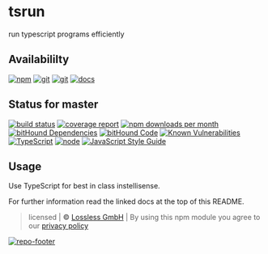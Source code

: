 # tsrun
run typescript programs efficiently

## Availabililty
[![npm](https://gitzone.gitlab.io/assets/repo-button-npm.svg)](https://www.npmjs.com/package/@gitzone/tsrun)
[![git](https://gitzone.gitlab.io/assets/repo-button-git.svg)](https://GitLab.com/gitzone/tsrun)
[![git](https://gitzone.gitlab.io/assets/repo-button-mirror.svg)](https://github.com/gitzone/tsrun)
[![docs](https://gitzone.gitlab.io/assets/repo-button-docs.svg)](https://gitzone.gitlab.io/tsrun/)

## Status for master
[![build status](https://GitLab.com/gitzone/tsrun/badges/master/build.svg)](https://GitLab.com/gitzone/tsrun/commits/master)
[![coverage report](https://GitLab.com/gitzone/tsrun/badges/master/coverage.svg)](https://GitLab.com/gitzone/tsrun/commits/master)
[![npm downloads per month](https://img.shields.io/npm/dm/@gitzone/tsrun.svg)](https://www.npmjs.com/package/@gitzone/tsrun)
[![bitHound Dependencies](https://www.bithound.io/github/gitzonetools/tsrun/badges/dependencies.svg)](https://www.bithound.io/github/gitzonetools/tsrun/master/dependencies/npm)
[![bitHound Code](https://www.bithound.io/github/gitzonetools/tsrun/badges/code.svg)](https://www.bithound.io/github/gitzonetools/tsrun)
[![Known Vulnerabilities](https://snyk.io/test/npm/@gitzone/tsrun/badge.svg)](https://snyk.io/test/npm/@gitzone/tsrun)
[![TypeScript](https://img.shields.io/badge/TypeScript-2.x-blue.svg)](https://nodejs.org/dist/latest-v6.x/docs/api/)
[![node](https://img.shields.io/badge/node->=%206.x.x-blue.svg)](https://nodejs.org/dist/latest-v6.x/docs/api/)
[![JavaScript Style Guide](https://img.shields.io/badge/code%20style-standard-brightgreen.svg)](http://standardjs.com/)

## Usage
Use TypeScript for best in class instellisense.

For further information read the linked docs at the top of this README.

>  licensed | **&copy;** [Lossless GmbH](https://lossless.gmbh)
| By using this npm module you agree to our [privacy policy](https://lossless.gmbH/privacy.html)

[![repo-footer](https://gitzone.gitlab.io/assets/repo-footer.svg)](https://git.zone)
